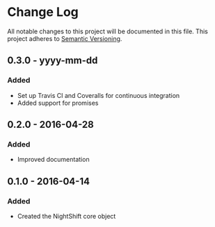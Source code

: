 # Change Log
All notable changes to this project will be documented in this file. This project adheres to [Semantic Versioning](http.semver.org).

## 0.3.0 - yyyy-mm-dd
### Added
- Set up Travis CI and Coveralls for continuous integration
- Added support for promises

## 0.2.0 - 2016-04-28
### Added
- Improved documentation

## 0.1.0 - 2016-04-14
### Added
- Created the NightShift core object